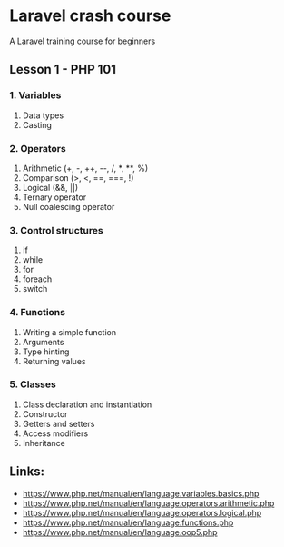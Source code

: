 # Laravel crash course
A Laravel training course for beginners

## Lesson 1 - PHP 101

### 1. Variables
     
1. Data types
2. Casting


### 2. Operators

1. Arithmetic (+, -, ++, --, /, *, **, %)
2. Comparison (>, <, ==, ===, !)
3. Logical (&&, ||)
4. Ternary operator
5. Null coalescing operator


### 3. Control structures

1. if
2. while
3. for
4. foreach
5. switch


### 4. Functions

1. Writing a simple function
2. Arguments
3. Type hinting
4. Returning values


### 5. Classes

1. Class declaration and instantiation
2. Constructor
3. Getters and setters
4. Access modifiers
5. Inheritance



## Links:
- https://www.php.net/manual/en/language.variables.basics.php
- https://www.php.net/manual/en/language.operators.arithmetic.php
- https://www.php.net/manual/en/language.operators.logical.php
- https://www.php.net/manual/en/language.functions.php
- https://www.php.net/manual/en/language.oop5.php
